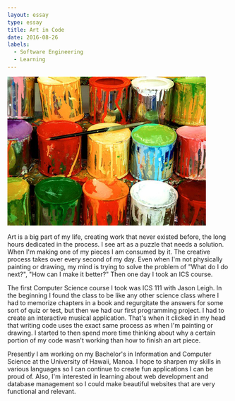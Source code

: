 ```yaml
---
layout: essay
type: essay
title: Art in Code
date: 2016-08-26
labels:
  - Software Engineering
  - Learning
---
```


<img class="ui medium left floated image" src="../images/paint_cans.jpg">

Art is a big part of my life, creating work that never existed before, the long hours dedicated in the process.  I see art as a puzzle that needs a solution.  When I'm making one of my pieces I am consumed by it.  The creative process takes over every second of my day. Even when I'm not physically painting or drawing, my mind is trying to solve the problem of "What do I do next?", "How can I make it better?"  Then one day I took an ICS course.

The first Computer Science course I took was ICS 111 with Jason Leigh.  In the beginning I found the class to be like any other science class where I had to memorize chapters in a book and regurgitate the answers for some sort of quiz or test, but then we had our first programming project.  I had to create an interactive musical application.  That's when it clicked in my head that writing code uses the exact same process as when I'm painting or drawing.  I started to then spend more time thinking about why a certain portion of my code wasn't working than how to finish an art piece.

Presently I am working on my Bachelor's in Information and Computer Science at the University of Hawaii, Manoa.  I hope to sharpen my skills in various languages so I can continue to create fun applications I can be proud of.  Also, I'm interested in learning about web development and database management so I could make beautiful websites that are very functional and relevant.

